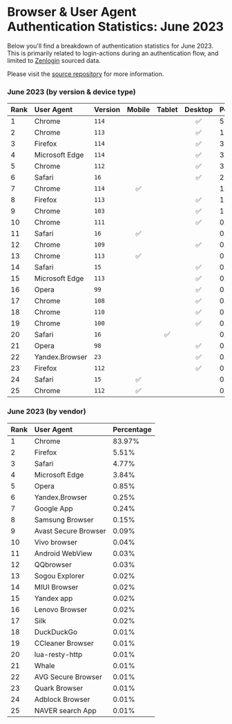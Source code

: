 # Browser & User Agent Authentication Statistics: June 2023

Below you'll find a breakdown of authentication statistics for
June 2023. This is primarily related to login-actions during an
authentication flow, and limited to <a href="https://zenlogin.co"/>Zenlogin</a>
sourced data.

Please visit the
<a href="https://github.com/zenlogin/browser-user-agent-authentication-statistics">source repository</a>
for more information.

### June 2023 (by version & device type)
| Rank | User Agent | Version | Mobile | Tablet | Desktop | Percentage |
| :--- | :--- | :--- | :---: | :---: | :---: | :--- |
| 1 | Chrome | `114` | | | ✅ | 57.93% |
| 2 | Chrome | `113` | | | ✅ | 15.55% |
| 3 | Firefox | `114` | | | ✅ | 3.46% |
| 4 | Microsoft Edge | `114` | | | ✅ | 3.05% |
| 5 | Chrome | `112` | | | ✅ | 3.00% |
| 6 | Safari | `16` | | | ✅ | 2.71% |
| 7 | Chrome | `114` | ✅ | | | 1.63% |
| 8 | Firefox | `113` | | | ✅ | 1.51% |
| 9 | Chrome | `103` | | | ✅ | 1.18% |
| 10 | Chrome | `111` | | | ✅ | 0.87% |
| 11 | Safari | `16` | ✅ | | | 0.81% |
| 12 | Chrome | `109` | | | ✅ | 0.78% |
| 13 | Chrome | `113` | ✅ | | | 0.72% |
| 14 | Safari | `15` | | | ✅ | 0.61% |
| 15 | Microsoft Edge | `113` | | | ✅ | 0.60% |
| 16 | Opera | `99` | | | ✅ | 0.49% |
| 17 | Chrome | `108` | | | ✅ | 0.41% |
| 18 | Chrome | `110` | | | ✅ | 0.34% |
| 19 | Chrome | `100` | | | ✅ | 0.27% |
| 20 | Safari | `16` | | ✅ | | 0.25% |
| 21 | Opera | `98` | | | ✅ | 0.24% |
| 22 | Yandex.Browser | `23` | | | ✅ | 0.24% |
| 23 | Firefox | `112` | | | ✅ | 0.19% |
| 24 | Safari | `15` | ✅ | | | 0.13% |
| 25 | Chrome | `112` | ✅ | | | 0.13% |

### June 2023 (by vendor)
| Rank | User Agent | Percentage |
| :--- | :--- | :--- |
| 1 | Chrome | 83.97% |
| 2 | Firefox | 5.51% |
| 3 | Safari | 4.77% |
| 4 | Microsoft Edge | 3.84% |
| 5 | Opera | 0.85% |
| 6 | Yandex.Browser | 0.25% |
| 7 | Google App | 0.24% |
| 8 | Samsung Browser | 0.15% |
| 9 | Avast Secure Browser | 0.09% |
| 10 | Vivo browser | 0.04% |
| 11 | Android WebView | 0.03% |
| 12 | QQbrowser | 0.03% |
| 13 | Sogou Explorer | 0.02% |
| 14 | MIUI Browser | 0.02% |
| 15 | Yandex app | 0.02% |
| 16 | Lenovo Browser | 0.02% |
| 17 | Silk | 0.02% |
| 18 | DuckDuckGo | 0.01% |
| 19 | CCleaner Browser | 0.01% |
| 20 | lua-resty-http | 0.01% |
| 21 | Whale | 0.01% |
| 22 | AVG Secure Browser | 0.01% |
| 23 | Quark Browser | 0.01% |
| 24 | Adblock Browser | 0.01% |
| 25 | NAVER search App | 0.01% |

